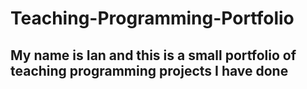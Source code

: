 # Teaching-Programming-Portfolio

## My name is Ian and this is a small portfolio of teaching programming projects I have done

